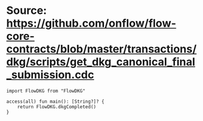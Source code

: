 # Source: https://github.com/onflow/flow-core-contracts/blob/master/transactions/dkg/scripts/get_dkg_canonical_final_submission.cdc

```
import FlowDKG from "FlowDKG"

access(all) fun main(): [String?]? {
    return FlowDKG.dkgCompleted()
}
```